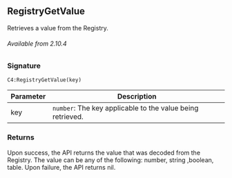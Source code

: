 ## RegistryGetValue

Retrieves a value from the Registry.

###### Available from 2.10.4


### Signature

`C4:RegistryGetValue(key)`


| Parameter | Description |
| --- | --- |
| key  | `number`: The key applicable to the value being retrieved. |


### Returns

Upon success, the API returns the value that was decoded from the Registry. The value can be any of the following: number, string ,boolean, table. Upon failure, the API returns nil.
